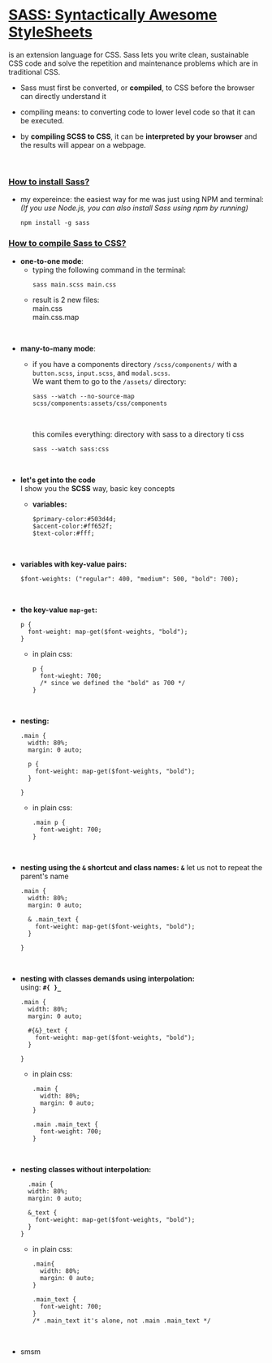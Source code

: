 # [SASS: Syntactically Awesome StyleSheets](https://sass-lang.com/guide)    

is an extension language for CSS. 
Sass lets you write clean, sustainable CSS code and solve the repetition and maintenance problems which are in traditional CSS.

- Sass must first be converted, or __compiled__, to CSS before the browser can directly understand it
- compiling means: to converting code to lower level code so that it can be executed. 

- by __compiling SCSS to CSS__, it can be __interpreted by your browser__ and the results will appear on a webpage.

<br>

### [How to install Sass?](https://sass-lang.com/install)
 - my expereince: the easiest way for me was just using NPM and terminal:   
 *(If you use Node.js, you can also install Sass using npm by running)*
    ```
    npm install -g sass
    ```

### [How to compile Sass to CSS?](https://sass-lang.com/guide)

  - **one-to-one mode**:
    - typing the following command in the terminal:
      ```
      sass main.scss main.css
      ```
    - result is 2 new files:   
        main.css   
        main.css.map

<br>    

 - **many-to-many mode**:   
    - if you have a components directory  `/scss/components/` with a `button.scss`, `input.scss`, and `modal.scss`.    
    We want them to go to the `/assets/` directory:
      ```
      sass --watch --no-source-map scss/components:assets/css/components
      ```
      
      <br>

      this comiles everything: directory with sass to a directory ti css

      ```
      sass --watch sass:css
      ````
      <br>

- **let's get into the code**   
  I show you the __SCSS__ way, basic key concepts

  -  __variables:__
      ``` 
      $primary-color:#503d4d;
      $accent-color:#ff652f;
      $text-color:#fff;
      ```

<br>

  - __variables with key-value pairs:__
    ```
    $font-weights: ("regular": 400, "medium": 500, "bold": 700);
    ```

  <br>

  - __the key-value `map-get`:__
    ```
    p {
      font-weight: map-get($font-weights, "bold");
    }
    ```
    - in plain css:
      ```
      p {
        font-wieght: 700;
        /* since we defined the "bold" as 700 */
      }
      ```

  <br>
    
  - __nesting:__
    ```
    .main {
      width: 80%;
      margin: 0 auto;

      p {
        font-weight: map-get($font-weights, "bold");
      }

    }
    ```
    - in plain css:
      ```
      .main p {
        font-weight: 700;
      }
      ```
 
 <br>
 
  - __nesting using the `&` shortcut and class names:__
    **`&`** let us not to repeat the parent's name
      ```
      .main {
        width: 80%;
        margin: 0 auto;

        & .main_text {
          font-weight: map-get($font-weights, "bold");
        }

      }
      ```

<br>

  - __nesting with classes demands using interpolation:__    
      using: **`#{ }_`**
      ```
      .main {
        width: 80%;
        margin: 0 auto;

        #{&}_text {
          font-weight: map-get($font-weights, "bold");
        }

      }
      ```
      - in plain css:
        ```
        .main {
          width: 80%;
          margin: 0 auto;
        }

        .main .main_text {
          font-weight: 700;
        }
        ```

<br>

  - __nesting classes without interpolation:__
      ```
        .main {
        width: 80%;
        margin: 0 auto;

        &_text {
          font-weight: map-get($font-weights, "bold");
        }
      }
      ```
      - in plain css:
        ```
        .main{
          width: 80%;
          margin: 0 auto;
        }

        .main_text {
          font-weight: 700;
        }
        /* .main_text it's alone, not .main .main_text */
        ```

<br>

  - smsm